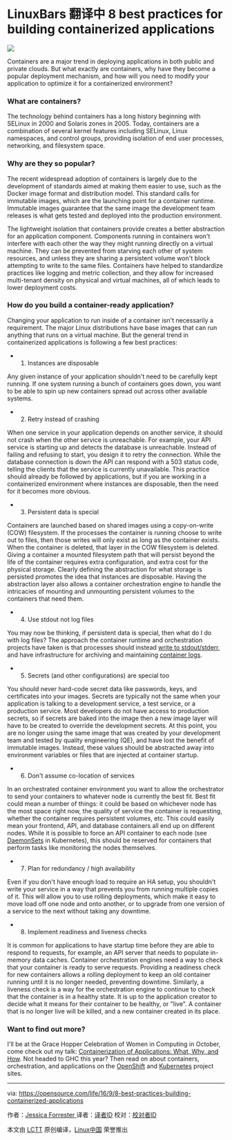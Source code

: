 LinuxBars 翻译中
8 best practices for building containerized applications
====

![](https://opensource.com/sites/default/files/styles/image-full-size/public/images/business/containers_2015-2-osdc-lead.png?itok=0yid3gFY)

Containers are a major trend in deploying applications in both public and private clouds. But what exactly are containers, why have they become a popular deployment mechanism, and how will you need to modify your application to optimize it for a containerized environment?

### What are containers?

The technology behind containers has a long history beginning with SELinux in 2000 and Solaris zones in 2005. Today, containers are a combination of several kernel features including SELinux, Linux namespaces, and control groups, providing isolation of end user processes, networking, and filesystem space.

### Why are they so popular?

The recent widespread adoption of containers is largely due to the development of standards aimed at making them easier to use, such as the Docker image format and distribution model. This standard calls for immutable images, which are the launching point for a container runtime. Immutable images guarantee that the same image the development team releases is what gets tested and deployed into the production environment.

The lightweight isolation that containers provide creates a better abstraction for an application component. Components running in containers won't interfere with each other the way they might running directly on a virtual machine. They can be prevented from starving each other of system resources, and unless they are sharing a persistent volume won't block attempting to write to the same files. Containers have helped to standardize practices like logging and metric collection, and they allow for increased multi-tenant density on physical and virtual machines, all of which leads to lower deployment costs.

### How do you build a container-ready application?

Changing your application to run inside of a container isn't necessarily a requirement. The major Linux distributions have base images that can run anything that runs on a virtual machine. But the general trend in containerized applications is following a few best practices:

- 1. Instances are disposable

Any given instance of your application shouldn't need to be carefully kept running. If one system running a bunch of containers goes down, you want to be able to spin up new containers spread out across other available systems.

- 2. Retry instead of crashing

When one service in your application depends on another service, it should not crash when the other service is unreachable. For example, your API service is starting up and detects the database is unreachable. Instead of failing and refusing to start, you design it to retry the connection. While the database connection is down the API can respond with a 503 status code, telling the clients that the service is currently unavailable. This practice should already be followed by applications, but if you are working in a containerized environment where instances are disposable, then the need for it becomes more obvious.

- 3. Persistent data is special

Containers are launched based on shared images using a copy-on-write (COW) filesystem. If the processes the container is running choose to write out to files, then those writes will only exist as long as the container exists. When the container is deleted, that layer in the COW filesystem is deleted. Giving a container a mounted filesystem path that will persist beyond the life of the container requires extra configuration, and extra cost for the physical storage. Clearly defining the abstraction for what storage is persisted promotes the idea that instances are disposable. Having the abstraction layer also allows a container orchestration engine to handle the intricacies of mounting and unmounting persistent volumes to the containers that need them.

- 4. Use stdout not log files

You may now be thinking, if persistent data is special, then what do I do with log files? The approach the container runtime and orchestration projects have taken is that processes should instead [write to stdout/stderr][1], and have infrastructure for archiving and maintaining [container logs][2].

- 5. Secrets (and other configurations) are special too

You should never hard-code secret data like passwords, keys, and certificates into your images. Secrets are typically not the same when your application is talking to a development service, a test service, or a production service. Most developers do not have access to production secrets, so if secrets are baked into the image then a new image layer will have to be created to override the development secrets. At this point, you are no longer using the same image that was created by your development team and tested by quality engineering (QE), and have lost the benefit of immutable images. Instead, these values should be abstracted away into environment variables or files that are injected at container startup.

- 6. Don't assume co-location of services

In an orchestrated container environment you want to allow the orchestrator to send your containers to whatever node is currently the best fit. Best fit could mean a number of things: it could be based on whichever node has the most space right now, the quality of service the container is requesting, whether the container requires persistent volumes, etc. This could easily mean your frontend, API, and database containers all end up on different nodes. While it is possible to force an API container to each node (see [DaemonSets][3] in Kubernetes), this should be reserved for containers that perform tasks like monitoring the nodes themselves.

- 7. Plan for redundancy / high availability

Even if you don't have enough load to require an HA setup, you shouldn't write your service in a way that prevents you from running multiple copies of it. This will allow you to use rolling deployments, which make it easy to move load off one node and onto another, or to upgrade from one version of a service to the next without taking any downtime.

- 8. Implement readiness and liveness checks

It is common for applications to have startup time before they are able to respond to requests, for example, an API server that needs to populate in-memory data caches. Container orchestration engines need a way to check that your container is ready to serve requests. Providing a readiness check for new containers allows a rolling deployment to keep an old container running until it is no longer needed, preventing downtime. Similarly, a liveness check is a way for the orchestration engine to continue to check that the container is in a healthy state. It is up to the application creator to decide what it means for their container to be healthy, or "live". A container that is no longer live will be killed, and a new container created in its place.

### Want to find out more?

I'll be at the Grace Hopper Celebration of Women in Computing in October, come check out my talk: [Containerization of Applications: What, Why, and How][4]. Not headed to GHC this year? Then read on about containers, orchestration, and applications on the [OpenShift][5] and [Kubernetes][6] project sites.

--------------------------------------------------------------------------------

via: https://opensource.com/life/16/9/8-best-practices-building-containerized-applications

作者：[Jessica Forrester ][a]
译者：[译者ID](https://github.com/译者ID)
校对：[校对者ID](https://github.com/校对者ID)

本文由 [LCTT](https://github.com/LCTT/TranslateProject) 原创编译，[Linux中国](https://linux.cn/) 荣誉推出

[a]: https://opensource.com/users/jwforres
[1]: https://docs.docker.com/engine/reference/commandline/logs/
[2]: http://kubernetes.io/docs/getting-started-guides/logging/
[3]: http://kubernetes.io/docs/admin/daemons/
[4]: https://www.eiseverywhere.com/ehome/index.php?eventid=153076&tabid=351462&cid=1350690&sessionid=11443135&sessionchoice=1&
[5]: https://www.openshift.org/
[6]: http://kubernetes.io/
